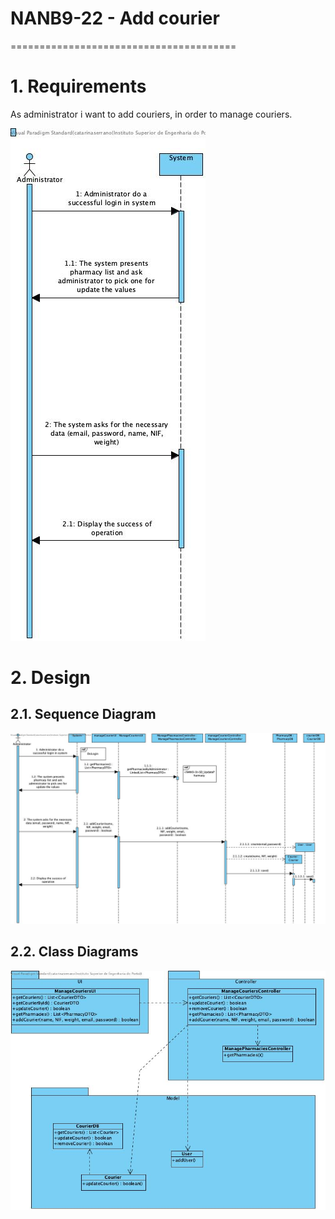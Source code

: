 # NANB9-22 - Add courier
 =======================================

# 1. Requirements

As administrator i want to add couriers, in order to manage couriers.

![NANB9-22_SSD_AddCourier.jpg](NANB9-22_SSD_AddCourier.jpg)

# 2. Design

## 2.1. Sequence Diagram

![NANB9-22_SD_AddCourier](NANB9-22_SD_AddCourier.jpg)

## 2.2. Class Diagrams

![NANB9-22_CD_AddCourier](NANB9-22_CD_AddCourier.jpg)